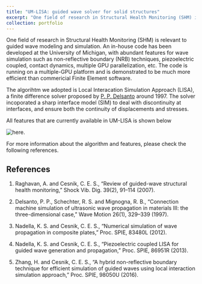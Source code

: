```yaml
---
title: "UM-LISA: guided wave solver for solid structures"
excerpt: "One field of research in Structural Health Monitoring (SHM) is relevant to guided wave modeling and simulation. An in-house code has been developed at the University of Michigan, with abundant features for wave simulation such as non-reflective boundary (NRB) techniques, piezoelectric coupled, contact dynamics, multiple GPU parallelization, etc. The code is running on a multiple-GPU platform and is demonstrated to be much more efficient than commericial Finite Element software."
collection: portfolio
---
```


One field of research in Structural Health Monitoring (SHM) is relevant to guided wave modeling and simulation. An in-house code has been developed at the University of Michigan, with abundant features for wave simulation such as non-reflective boundary (NRB) techniques, piezoelectric coupled, contact dynamics, multiple GPU parallelization, etc. The code is running on a multiple-GPU platform and is demonstrated to be much more efficient than commericial Finite Element software.

The algorihtm we adopted is Local Interacation Simulation Approach (LISA), a finite difference solver proposed by [P. P. Delsanto](https://www.sciencedirect.com/science/article/pii/S0165212597000139) around 1997. The solver incoporated a sharp interface model (SIM) to deal with discontinuity at interfaces, and ensure both the continuity of displacements and stresses.

All features that are currently available in UM-LISA is shown below 

![**here**.](/images1/lisa-features.png)

For more information about the algorithm and features, please check the following references.

References
------
1. Raghavan, A. and Cesnik, C. E. S., “Review of guided-wave structural health monitoring,” Shock Vib. Dig.
39(2), 91–114 (2007).

2. Delsanto, P. P., Schechter, R. S. and Mignogna, R. B., “Connection machine simulation of ultrasonic wave
propagation in materials III: the three-dimensional case,” Wave Motion 26(1), 329–339 (1997).

3. Nadella, K. S. and Cesnik, C. E. S., “Numerical simulation of wave propagation in composite plates,” Proc.
SPIE, 83480L (2012).

4. Nadella, K. S. and Cesnik, C. E. S., “Piezoelectric coupled LISA for guided wave generation and propagation,”
Proc. SPIE, 86951R (2013).

5. Zhang, H. and Cesnik, C. E. S., “A hybrid non-reflective boundary technique for efficient simulation of guided waves using local interaction simulation approach,” Proc. SPIE, 98050U (2016).
